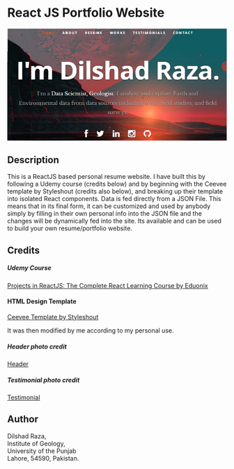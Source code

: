 # React JS Portfolio Website   
![Website Screenshot](wp.jpg "Portfoilio Website Home")
## Description
This is a ReactJS based personal resume website. I have built this by following a Udemy course (credits below) and by beginning with the Ceevee template by Styleshout (credits also below), and breaking up their template into isolated React components. Data is fed directly from a JSON File. This means that in its final form, it can be customized and used by anybody simply by filling in their own personal info into the JSON file and the changes will be dynamically fed into the site. Its available and can be used to build your own resume/portfolio website.

## Credits
##### Udemy Course
<a href="https://www.udemy.com/projects-in-reactjs-the-complete-react-learning-course/learn/v4/overview">Projects in ReactJS: The Complete React Learning Course by Eduonix</a>

#### HTML Design Template
<a href="https://www.styleshout.com/free-templates/ceevee/">Ceevee Template by Styleshout</a>

It was then modified by me according to my personal use.

##### Header photo credit
<a href="https://images.wallpapersden.com/image/download/another-planet-sunset_bGduaGmUmZqaraWkpJRmbmdlrWZlbWU.jpg">Header</a>

##### Testimonial photo credit
<a href="https://wallpaperaccess.com/full/97670.jpg">Testimonial</a>


## **Author**
Dilshad Raza,\
Institute of Geology,\
University of the Punjab\
Lahore, 54590, Pakistan.
